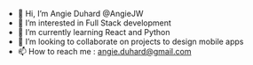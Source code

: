 - 👋 Hi, I’m Angie Duhard @AngieJW
- 👀 I’m interested in Full Stack development
- 🌱 I’m currently learning React and Python
- 💞️ I’m looking to collaborate on projects to design mobile apps
- 📫 How to reach me : angie.duhard@gmail.com


